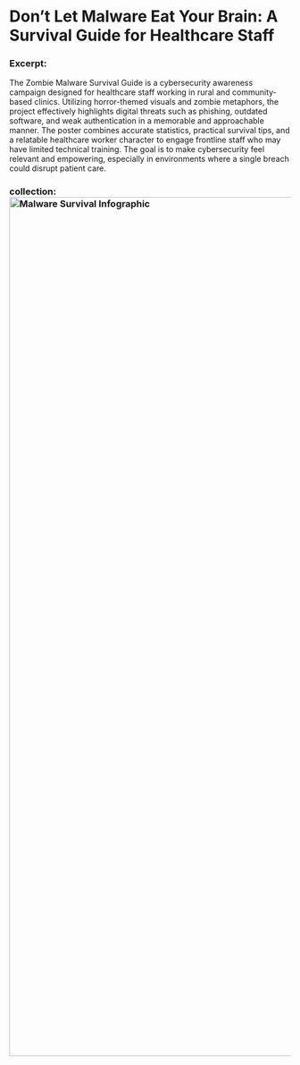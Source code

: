 
# Don’t Let Malware Eat Your Brain: A Survival Guide for Healthcare Staff
### Excerpt: 
The Zombie Malware Survival Guide is a cybersecurity awareness campaign designed for healthcare staff working in rural and community-based clinics. Utilizing horror-themed visuals and zombie metaphors, the project effectively highlights digital threats such as phishing, outdated software, and weak authentication in a memorable and approachable manner. The poster combines accurate statistics, practical survival tips, and a relatable healthcare worker character to engage frontline staff who may have limited technical training. The goal is to make cybersecurity feel relevant and empowering, especially in environments where a single breach could disrupt patient care.
### collection: <img width="1024" height="1536" alt="Malware Survival Infographic" src="https://github.com/user-attachments/assets/6ab50f7f-6631-4d50-8392-97eb25c363cf" />




